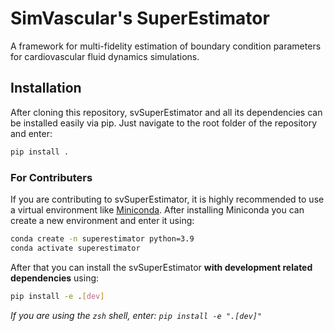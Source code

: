 # SimVascular's SuperEstimator

A framework for multi-fidelity estimation of boundary condition
parameters for cardiovascular fluid dynamics simulations.

## Installation

After cloning this repository, svSuperEstimator and all its dependencies can be
installed easily via pip. Just navigate to the root folder of the repository and enter:

```bash
pip install .
```

### For Contributers

If you are contributing to svSuperEstimator, it is highly recommended to use a virtual
environment like [Miniconda](https://docs.conda.io/en/latest/miniconda.html).
After installing Miniconda you can create a new environment and enter it using:

```bash
conda create -n superestimator python=3.9
conda activate superestimator
```

After that you can install the svSuperEstimator **with development related dependencies**
using:

```bash
pip install -e .[dev]
```

*If you are using the `zsh` shell, enter: `pip install -e ".[dev]"`*
